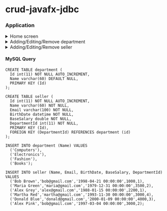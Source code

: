 # crud-javafx-jdbc

### Application
<details><summary>Home screen</summary>
  
  Application home screen 
  
  <img src="https://user-images.githubusercontent.com/52088266/175179272-b2634caf-b1e4-4a1b-b762-9cea5bb9a1be.png" width="50%">
    
</details>

<details><summary>Adding/Editing/Remove department</summary>

  Select: Registration > Department
    
  <img src="https://user-images.githubusercontent.com/52088266/175182879-7ee28243-4d61-4718-b4dd-9325ed5fc308.png" width="50%">
  
  You can add a new Department, edit an existing one or also delete
    
  <img src="https://user-images.githubusercontent.com/52088266/175182955-8800664c-648d-46ec-8b06-8263994a3a12.png" width="50%">
  
  Creating a new department

  <img src="https://user-images.githubusercontent.com/52088266/175183059-30d819fc-3d50-44b4-924e-36c958a7b183.png" width="50%">
  <img src="https://user-images.githubusercontent.com/52088266/175183126-51e4ef73-2451-43f1-a90c-70161c06e54a.png" width="50%">

</details>


<details><summary>Adding/Editing/Remove seller</summary>

  Select: Registration > Seller
  
  <img src="https://user-images.githubusercontent.com/52088266/175180808-db866f58-6c95-4f9e-b077-a0a8539ffa4d.png" width="50%">
  
  You can add a new seller, edit an existing one or also delete
    
  <img src="https://user-images.githubusercontent.com/52088266/175182621-3eb94f74-734d-44b0-aadb-584bdfb09127.png" width="50%">
   
  Creating a new seller in the new department

  <img src="https://user-images.githubusercontent.com/52088266/175183271-b73daf1c-97c8-4d92-8e18-ae9fb96246c1.png" width="50%">
  <img src="https://user-images.githubusercontent.com/52088266/175183339-5beeba23-d687-4a70-be50-c56d1079e73b.png" width="50%">

  
</details>

####

#### MySQL Query
```mysql
CREATE TABLE department (
  Id int(11) NOT NULL AUTO_INCREMENT,
  Name varchar(60) DEFAULT NULL,
  PRIMARY KEY (Id)
);

CREATE TABLE seller (
  Id int(11) NOT NULL AUTO_INCREMENT,
  Name varchar(60) NOT NULL,
  Email varchar(100) NOT NULL,
  BirthDate datetime NOT NULL,
  BaseSalary double NOT NULL,
  DepartmentId int(11) NOT NULL,
  PRIMARY KEY (Id),
  FOREIGN KEY (DepartmentId) REFERENCES department (id)
);

INSERT INTO department (Name) VALUES 
  ('Computers'),
  ('Electronics'),
  ('Fashion'),
  ('Books');

INSERT INTO seller (Name, Email, BirthDate, BaseSalary, DepartmentId) VALUES 
  ('Bob Brown','bob@gmail.com','1998-04-21 00:00:00',1000,1),
  ('Maria Green','maria@gmail.com','1979-12-31 00:00:00',3500,2),
  ('Alex Grey','alex@gmail.com','1988-01-15 00:00:00',2200,1),
  ('Martha Red','martha@gmail.com','1993-11-30 00:00:00',3000,4),
  ('Donald Blue','donald@gmail.com','2000-01-09 00:00:00',4000,3),
  ('Alex Pink','bob@gmail.com','1997-03-04 00:00:00',3000,2);
  ```
